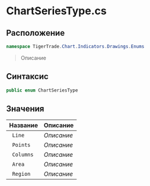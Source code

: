 
# ChartSeriesType.cs
## Расположение
```csharp
namespace TigerTrade.Chart.Indicators.Drawings.Enums
```



> Описание

## Синтаксис
```csharp
public enum ChartSeriesType
```


## Значения
| Название | Описание |
| --- | --- |
| ` Line` | *Описание* |
| ` Points` | *Описание* |
| ` Columns` | *Описание* |
| ` Area` | *Описание* |
| ` Region` | *Описание* |



